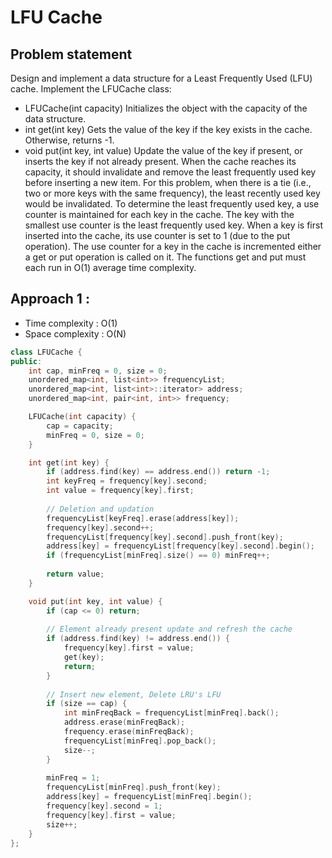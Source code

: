 # LFU Cache

## Problem statement

Design and implement a data structure for a Least Frequently Used (LFU) cache.
Implement the LFUCache class:

- LFUCache(int capacity) Initializes the object with the capacity of the data structure.
- int get(int key) Gets the value of the key if the key exists in the cache. Otherwise, returns -1.
- void put(int key, int value) Update the value of the key if present, or inserts the key if not already present. When the cache reaches its capacity, it should invalidate and remove the least frequently used key before inserting a new item. For this problem, when there is a tie (i.e., two or more keys with the same frequency), the least recently used key would be invalidated.
To determine the least frequently used key, a use counter is maintained for each key in the cache. The key with the smallest use counter is the least frequently used key. When a key is first inserted into the cache, its use counter is set to 1 (due to the put operation). The use counter for a key in the cache is incremented either a get or put operation is called on it. The functions get and put must each run in O(1) average time complexity.

## Approach 1 : 

- Time complexity : O(1) 
- Space complexity : O(N)

```cpp
class LFUCache {
public:
    int cap, minFreq = 0, size = 0;
    unordered_map<int, list<int>> frequencyList;
    unordered_map<int, list<int>::iterator> address;
    unordered_map<int, pair<int, int>> frequency;

    LFUCache(int capacity) {
        cap = capacity;
        minFreq = 0, size = 0;
    }

    int get(int key) {
        if (address.find(key) == address.end()) return -1;
        int keyFreq = frequency[key].second;
        int value = frequency[key].first;
        
        // Deletion and updation
        frequencyList[keyFreq].erase(address[key]);
        frequency[key].second++;
        frequencyList[frequency[key].second].push_front(key);
        address[key] = frequencyList[frequency[key].second].begin();
        if (frequencyList[minFreq].size() == 0) minFreq++;
        
        return value;
    }

    void put(int key, int value) {
        if (cap <= 0) return;
        
        // Element already present update and refresh the cache
        if (address.find(key) != address.end()) {
            frequency[key].first = value;
            get(key);
            return;
        }
        
        // Insert new element, Delete LRU's LFU
        if (size == cap) {
            int minFreqBack = frequencyList[minFreq].back();
            address.erase(minFreqBack);
            frequency.erase(minFreqBack);
            frequencyList[minFreq].pop_back();
            size--;
        }
        
        minFreq = 1;
        frequencyList[minFreq].push_front(key);
        address[key] = frequencyList[minFreq].begin();
        frequency[key].second = 1;
        frequency[key].first = value;
        size++;
    }
};
```